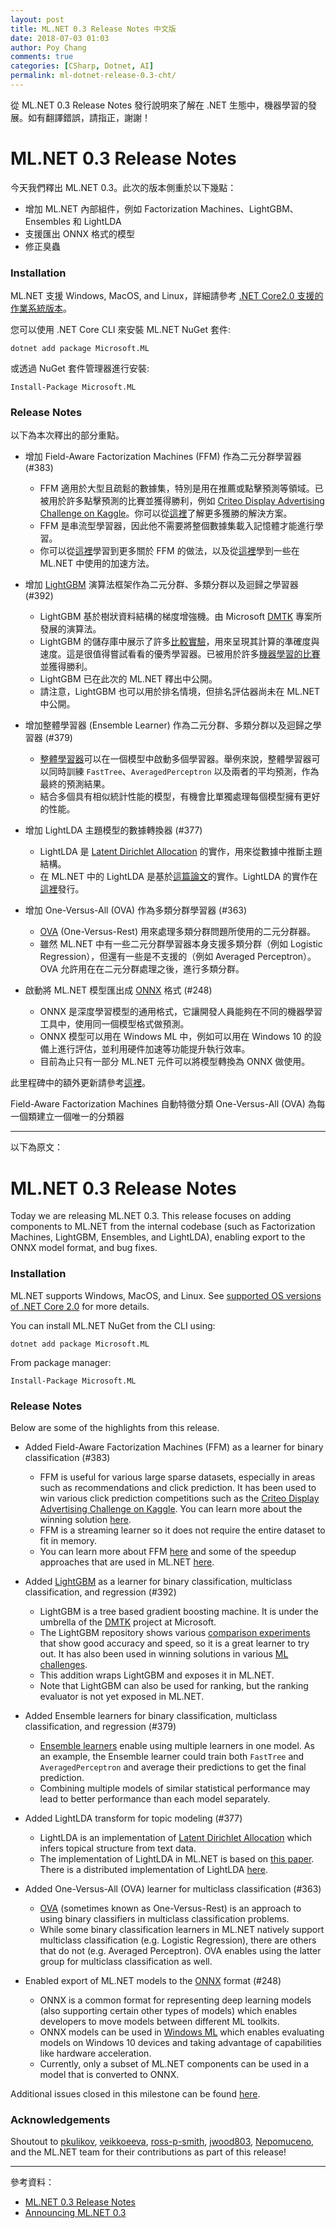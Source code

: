 ```yaml
---
layout: post
title: ML.NET 0.3 Release Notes 中文版
date: 2018-07-03 01:03
author: Poy Chang
comments: true
categories: [CSharp, Dotnet, AI]
permalink: ml-dotnet-release-0.3-cht/
---
```

從 ML.NET 0.3 Release Notes 發行說明來了解在 .NET 生態中，機器學習的發展。如有翻譯錯誤，請指正，謝謝！

# ML.NET 0.3 Release Notes

今天我們釋出 ML.NET 0.3。此次的版本側重於以下幾點：

* 增加 ML.NET 內部組件，例如 Factorization Machines、LightGBM、Ensembles 和 LightLDA
* 支援匯出 ONNX 格式的模型
* 修正臭蟲

### Installation

ML.NET 支援 Windows, MacOS, and Linux，詳細請參考 [.NET Core2.0 支援的作業系統版本](https://github.com/dotnet/core/blob/master/release-notes/2.0/2.0-supported-os.md)。

您可以使用 .NET Core CLI 來安裝 ML.NET NuGet 套件:
```
dotnet add package Microsoft.ML
```

或透過 NuGet 套件管理器進行安裝:
```
Install-Package Microsoft.ML
```

### Release Notes

以下為本次釋出的部分重點。

* 增加 Field-Aware Factorization Machines (FFM) 作為二元分群學習器 (#383)

    * FFM 適用於大型且疏鬆的數據集，特別是用在推薦或點擊預測等領域。已被用於許多點擊預測的比賽並獲得勝利，例如 [Criteo Display Advertising Challenge on Kaggle](https://www.kaggle.com/c/criteo-display-ad-challenge)。你可以從[這裡](https://www.csie.ntu.edu.tw/~r01922136/kaggle-2014-criteo.pdf)了解更多獲勝的解決方案。
    * FFM 是串流型學習器，因此他不需要將整個數據集載入記憶體才能進行學習。
    * 你可以從[這裡](http://www.csie.ntu.edu.tw/~cjlin/papers/ffm.pdf)學習到更多關於 FFM 的做法，以及從[這裡](https://github.com/wschin/fast-ffm/blob/master/fast-ffm.pdf)學到一些在 ML.NET 中使用的加速方法。

* 增加 [LightGBM](https://github.com/Microsoft/LightGBM) 演算法框架作為二元分群、多類分群以及迴歸之學習器 (#392)

    * LightGBM 基於樹狀資料結構的梯度增強機。由 Microsoft [DMTK](http://github.com/microsoft/dmtk) 專案所發展的演算法。
    * LightGBM 的儲存庫中展示了許多[比較實驗](https://github.com/Microsoft/LightGBM/blob/6488f319f243f7ff679a8e388a33e758c5802303/docs/Experiments.rst#comparison-experiment)，用來呈現其計算的準確度與速度。這是很值得嘗試看看的優秀學習器。已被用於許多[機器學習的比賽](https://github.com/Microsoft/LightGBM/blob/a6e878e2fc6e7f545921cbe337cc511fbd1f500d/examples/README.md)並獲得勝利。
    * LightGBM 已在此次的 ML.NET 釋出中公開。
    * 請注意，LightGBM 也可以用於排名情境，但排名評估器尚未在 ML.NET 中公開。

* 增加整體學習器 (Ensemble Learner) 作為二元分群、多類分群以及迴歸之學習器 (#379)

    * [整體學習器](https://en.wikipedia.org/wiki/Ensemble_learning)可以在一個模型中啟動多個學習器。舉例來說，整體學習器可以同時訓練 `FastTree`、`AveragedPerceptron` 以及兩者的平均預測，作為最終的預測結果。
    * 結合多個具有相似統計性能的模型，有機會比單獨處理每個模型擁有更好的性能。

* 增加 LightLDA 主題模型的數據轉換器 (#377)

    * LightLDA 是 [Latent Dirichlet Allocation](https://en.wikipedia.org/wiki/Latent_Dirichlet_allocation) 的實作，用來從數據中推斷主題結構。
    * 在 ML.NET 中的 LightLDA 是基於[這篇論文](https://arxiv.org/abs/1412.1576)的實作。LightLDA 的實作在[這裡](https://github.com/Microsoft/lightlda)發行。

* 增加 One-Versus-All (OVA) 作為多類分群學習器 (#363)

    * [OVA](https://en.wikipedia.org/wiki/Multiclass_classification#One-vs.-rest) (One-Versus-Rest) 用來處理多類分群問題所使用的二元分群器。
    * 雖然 ML.NET 中有一些二元分群學習器本身支援多類分群（例如 Logistic Regression），但還有一些是不支援的（例如 Averaged Perceptron）。OVA 允許用在在二元分群處理之後，進行多類分群。

* 啟動將 ML.NET 模型匯出成 [ONNX](https://onnx.ai/) 格式 (#248)

    * ONNX 是深度學習模型的通用格式，它讓開發人員能夠在不同的機器學習工具中，使用同一個模型格式做預測。
    * ONNX 模型可以用在 Windows ML 中，例如可以用在 Windows 10 的設備上進行評估，並利用硬件加速等功能提升執行效率。
    * 目前為止只有一部分 ML.NET 元件可以將模型轉換為 ONNX 做使用。

此里程碑中的額外更新請參考[這裡](https://github.com/dotnet/machinelearning/milestone/2?closed=1)。

Field-Aware Factorization Machines 自動特徵分類
One-Versus-All (OVA) 為每一個類建立一個唯一的分類器


----------

以下為原文：

# ML.NET 0.3 Release Notes

Today we are releasing ML.NET 0.3. This release focuses on adding components
to ML.NET from the internal codebase (such as Factorization Machines,
LightGBM, Ensembles, and LightLDA), enabling export to the ONNX model format,
and bug fixes.

### Installation

ML.NET supports Windows, MacOS, and Linux. See [supported OS versions of .NET
Core
2.0](https://github.com/dotnet/core/blob/master/release-notes/2.0/2.0-supported-os.md)
for more details.

You can install ML.NET NuGet from the CLI using:
```
dotnet add package Microsoft.ML
```

From package manager:
```
Install-Package Microsoft.ML
```

### Release Notes

Below are some of the highlights from this release.

* Added Field-Aware Factorization Machines (FFM) as a learner for binary
  classification (#383)

    * FFM is useful for various large sparse datasets, especially in areas
      such as recommendations and click prediction. It has been used to win
      various click prediction competitions such as the [Criteo Display
      Advertising Challenge on
      Kaggle](https://www.kaggle.com/c/criteo-display-ad-challenge). You can
      learn more about the winning solution
      [here](https://www.csie.ntu.edu.tw/~r01922136/kaggle-2014-criteo.pdf).
    * FFM is a streaming learner so it does not require the entire dataset to
      fit in memory.
    * You can learn more about FFM
      [here](http://www.csie.ntu.edu.tw/~cjlin/papers/ffm.pdf) and some of the
      speedup approaches that are used in ML.NET
      [here](https://github.com/wschin/fast-ffm/blob/master/fast-ffm.pdf).

* Added [LightGBM](https://github.com/Microsoft/LightGBM) as a learner for
  binary classification, multiclass classification, and regression (#392)

    * LightGBM is a tree based gradient boosting machine. It is under the
      umbrella of the [DMTK](http://github.com/microsoft/dmtk) project at
      Microsoft.
    * The LightGBM repository shows various [comparison
      experiments](https://github.com/Microsoft/LightGBM/blob/6488f319f243f7ff679a8e388a33e758c5802303/docs/Experiments.rst#comparison-experiment)
      that show good accuracy and speed, so it is a great learner to try out.
      It has also been used in winning solutions in various [ML
      challenges](https://github.com/Microsoft/LightGBM/blob/a6e878e2fc6e7f545921cbe337cc511fbd1f500d/examples/README.md).
    * This addition wraps LightGBM and exposes it in ML.NET.
    * Note that LightGBM can also be used for ranking, but the ranking
      evaluator is not yet exposed in ML.NET.

* Added Ensemble learners for binary classification, multiclass
  classification, and regression (#379)

    * [Ensemble learners](https://en.wikipedia.org/wiki/Ensemble_learning)
      enable using multiple learners in one model. As an example, the Ensemble
      learner could train both `FastTree` and `AveragedPerceptron` and average
      their predictions to get the final prediction. 
    * Combining multiple models of similar statistical performance may lead to
      better performance than each model separately.

* Added LightLDA transform for topic modeling (#377)

    * LightLDA is an implementation of [Latent Dirichlet
      Allocation](https://en.wikipedia.org/wiki/Latent_Dirichlet_allocation)
      which infers topical structure from text data. 
    * The implementation of LightLDA in ML.NET is based on [this
      paper](https://arxiv.org/abs/1412.1576). There is a distributed
      implementation of LightLDA
      [here](https://github.com/Microsoft/lightlda).

* Added One-Versus-All (OVA) learner for multiclass classification (#363)

    * [OVA](https://en.wikipedia.org/wiki/Multiclass_classification#One-vs.-rest)
      (sometimes known as One-Versus-Rest) is an approach to using binary
      classifiers in multiclass classification problems. 
    * While some binary classification learners in ML.NET natively support
      multiclass classification (e.g. Logistic Regression), there are others
      that do not (e.g. Averaged Perceptron). OVA enables using the latter
      group for multiclass classification as well.

* Enabled export of ML.NET models to the [ONNX](https://onnx.ai/) format
  (#248)

    * ONNX is a common format for representing deep learning models (also
      supporting certain other types of models) which enables developers to
      move models between different ML toolkits.
    * ONNX models can be used in [Windows
      ML](https://docs.microsoft.com/en-us/windows/uwp/machine-learning/overview?WT.mc_id=DT-MVP-5003022)
      which enables evaluating models on Windows 10 devices and taking
      advantage of capabilities like hardware acceleration.
    * Currently, only a subset of ML.NET components can be used in a model
      that is converted to ONNX. 

Additional issues closed in this milestone can be found
[here](https://github.com/dotnet/machinelearning/milestone/2?closed=1).

### Acknowledgements

Shoutout to [pkulikov](https://github.com/pkulikov),
[veikkoeeva](https://github.com/veikkoeeva),
[ross-p-smith](https://github.com/ross-p-smith),
[jwood803](https://github.com/jwood803),
[Nepomuceno](https://github.com/Nepomuceno), and the ML.NET team for their
contributions as part of this release! 

----------

參考資料：

* [ML.NET 0.3 Release Notes](https://github.com/dotnet/machinelearning/blob/master/docs/release-notes/0.3/release-0.3.md)
* [Announcing ML.NET 0.3](https://blogs.msdn.microsoft.com/dotnet/2018/07/09/announcing-ml-net-0-3/)

